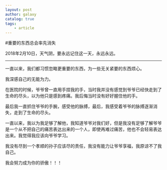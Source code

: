 ```yaml
---
layout: post
author: galaxy
catalog: true
tags:
    - article
---
```


#重要的东西总会率先消失

2018年2月10日，天气阴，要永远记住这一天，永远永远。  

---
一直以来，我们都习惯忽略更重要的东西，为一些无关紧要的东西烦心。  

我深感自己的无能为力。  

在医院的时候，爷爷曾一直用手捏我的手，当时我并没有感觉到爷爷已经快走到了生命的尽头，以为他只是感到疼痛。我后悔当时没有好好握住他的手。

最后我一直抓住爷爷的手腕，感受他的脉搏，最后，我感受着爷爷的脉搏逐渐消失，走到了生命的尽头。

一直以来，我以为我足够了解他，我知道爷爷对我们好，但是我没有足够了解爷爷是一个从不把自己的痛苦表达出来的一个人，即使再难过痛苦，他也不会轻易表达出来。我觉得我应该向爷爷学习。

我没有尽到一个孝顺的孙子应该尽的责任，我没有能力让爷爷享福，我原谅不了我自己。

我会努力成为你的骄傲！！！